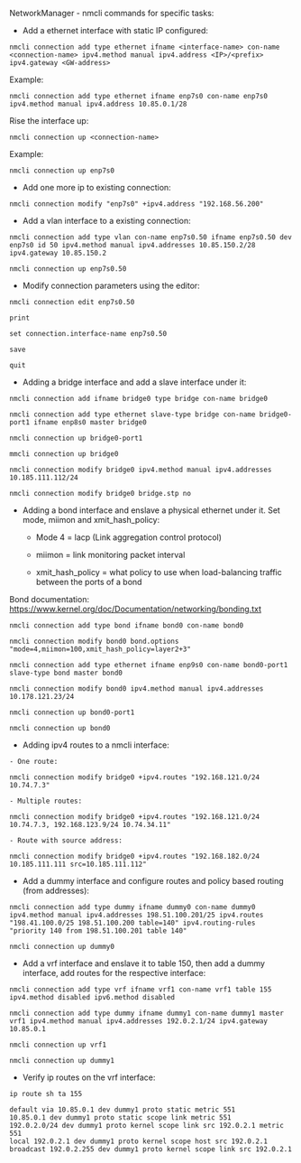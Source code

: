 NetworkManager - nmcli commands for specific tasks:


- Add a ethernet interface with static IP configured:

```
nmcli connection add type ethernet ifname <interface-name> con-name <connection-name> ipv4.method manual ipv4.address <IP>/<prefix> ipv4.gateway <GW-address>
```

Example:

```
nmcli connection add type ethernet ifname enp7s0 con-name enp7s0 ipv4.method manual ipv4.address 10.85.0.1/28
```

Rise the interface up:

```
nmcli connection up <connection-name>
```

Example:

```
nmcli connection up enp7s0
```

- Add one more ip to existing connection:

```
nmcli connection modify "enp7s0" +ipv4.address "192.168.56.200"
```

- Add a vlan interface to a existing connection:

```
nmcli connection add type vlan con-name enp7s0.50 ifname enp7s0.50 dev enp7s0 id 50 ipv4.method manual ipv4.addresses 10.85.150.2/28 ipv4.gateway 10.85.150.2

nmcli connection up enp7s0.50
```

- Modify connection parameters using the editor:

```
nmcli connection edit enp7s0.50

print

set connection.interface-name enp7s0.50

save 

quit
```

- Adding a bridge interface and add a slave interface under it:

```
nmcli connection add ifname bridge0 type bridge con-name bridge0

nmcli connection add type ethernet slave-type bridge con-name bridge0-port1 ifname enp8s0 master bridge0

nmcli connection up bridge0-port1

mmcli connection up bridge0

nmcli connection modify bridge0 ipv4.method manual ipv4.addresses 10.185.111.112/24

nmcli connection modify bridge0 bridge.stp no
```

- Adding a bond interface and enslave a physical ethernet under it. Set mode, miimon and xmit_hash_policy:

    - Mode 4 = lacp (Link aggregation control protocol)

    - miimon = link monitoring packet interval
    
    - xmit_hash_policy = what policy to use when load-balancing traffic between the ports of a bond

Bond documentation: https://www.kernel.org/doc/Documentation/networking/bonding.txt

```
nmcli connection add type bond ifname bond0 con-name bond0

nmcli connection modify bond0 bond.options "mode=4,miimon=100,xmit_hash_policy=layer2+3"

nmcli connection add type ethernet ifname enp9s0 con-name bond0-port1 slave-type bond master bond0 

nmcli connection modify bond0 ipv4.method manual ipv4.addresses 10.178.121.23/24

nmcli connection up bond0-port1 

nmcli connection up bond0
```

- Adding ipv4 routes to a nmcli interface:

```
- One route:

nmcli connection modify bridge0 +ipv4.routes "192.168.121.0/24 10.74.7.3"

- Multiple routes:

nmcli connection modify bridge0 +ipv4.routes "192.168.121.0/24 10.74.7.3, 192.168.123.9/24 10.74.34.11"

- Route with source address:

nmcli connection modify bridge0 +ipv4.routes "192.168.182.0/24 10.185.111.111 src=10.185.111.112"
```

- Add a dummy interface and configure routes and policy based routing (from addresses):

```
nmcli connection add type dummy ifname dummy0 con-name dummy0 ipv4.method manual ipv4.addresses 198.51.100.201/25 ipv4.routes "198.41.100.0/25 198.51.100.200 table=140" ipv4.routing-rules "priority 140 from 198.51.100.201 table 140"

nmcli connection up dummy0
```

- Add a vrf interface and enslave it to table 150, then add a dummy interface, add routes for the respective interface:

```
nmcli connection add type vrf ifname vrf1 con-name vrf1 table 155 ipv4.method disabled ipv6.method disabled 

nmcli connection add type dummy ifname dummy1 con-name dummy1 master vrf1 ipv4.method manual ipv4.addresses 192.0.2.1/24 ipv4.gateway 10.85.0.1

nmcli connection up vrf1

nmcli connection up dummy1

```

- Verify ip routes on the vrf interface:

```
ip route sh ta 155
```

```
default via 10.85.0.1 dev dummy1 proto static metric 551 
10.85.0.1 dev dummy1 proto static scope link metric 551 
192.0.2.0/24 dev dummy1 proto kernel scope link src 192.0.2.1 metric 551 
local 192.0.2.1 dev dummy1 proto kernel scope host src 192.0.2.1 
broadcast 192.0.2.255 dev dummy1 proto kernel scope link src 192.0.2.1 
```


